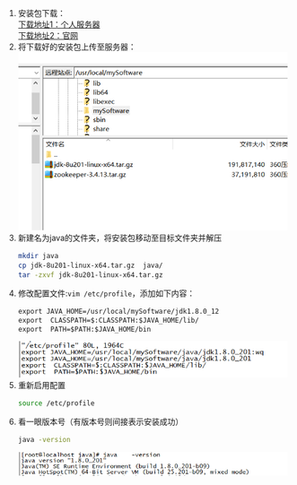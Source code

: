 1. 安装包下载：  
    [下载地址1：个人服务器](https://zephrylai-private-write-1256200870.cos.ap-shanghai.myqcloud.com/dev-pack/jdk-8u201-linux-x64.tar.gz)  
    [下载地址2：官网](https://download.oracle.com/otn-pub/java/jdk/8u201-b09/42970487e3af4f5aa5bca3f542482c60/jdk-8u201-linux-x64.tar.gz)  
1. 将下载好的安装包上传至服务器：  
    ![image text](images/jdk01.png)
1. 新建名为java的文件夹，将安装包移动至目标文件夹并解压
    ``` sh
    mkdir java
    cp jdk-8u201-linux-x64.tar.gz  java/
    tar -zxvf jdk-8u201-linux-x64.tar.gz
    ```
1. 修改配置文件:```vim /etc/profile```，添加如下内容：
    ```
    export JAVA_HOME=/usr/local/mySoftware/jdk1.8.0_12
    export  CLASSPATH=$:CLASSPATH:$JAVA_HOME/lib/
    export  PATH=$PATH:$JAVA_HOME/bin
    ```
    ![image text](images/jdk02.png)
1. 重新启用配置
    ``` sh
    source /etc/profile
    ```
1. 看一眼版本号（有版本号则间接表示安装成功）
    ``` sh
    java -version
    ```
    ![image text](images/jdk03.png)